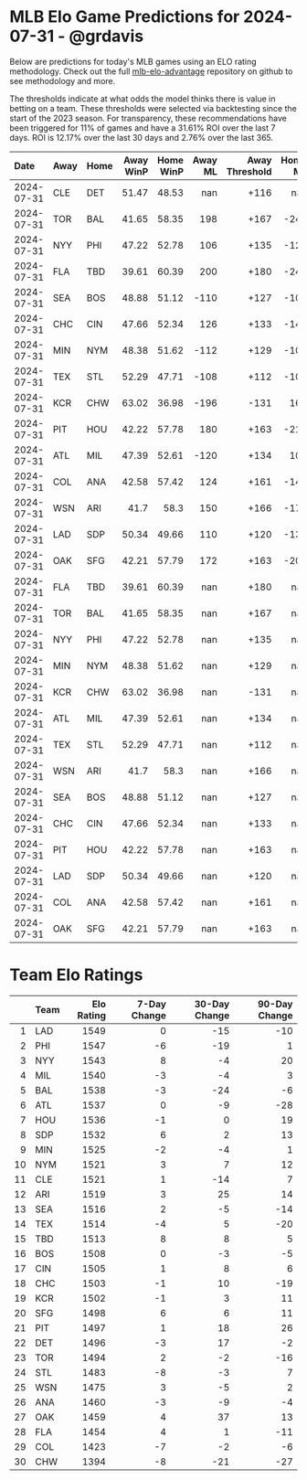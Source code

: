# MLB Elo Game Predictions for 2024-07-31 - @grdavis
Below are predictions for today's MLB games using an ELO rating methodology. Check out the full [mlb-elo-advantage](https://github.com/grdavis/mlb-elo-advantage) repository on github to see methodology and more.

The thresholds indicate at what odds the model thinks there is value in betting on a team. These thresholds were selected via backtesting since the start of the 2023 season. For transparency, these recommendations have been triggered for 11% of games and have a 31.61% ROI over the last 7 days. ROI is 12.17% over the last 30 days and 2.76% over the last 365.

| Date       | Away   | Home   |   Away WinP |   Home WinP |   Away ML |   Away Threshold |   Home ML |   Home Threshold |
|:-----------|:-------|:-------|------------:|------------:|----------:|-----------------:|----------:|-----------------:|
| 2024-07-31 | CLE    | DET    |       51.47 |       48.53 |       nan |             +116 |       nan |             +129 |
| 2024-07-31 | TOR    | BAL    |       41.65 |       58.35 |       198 |             +167 |      -240 |             -111 |
| 2024-07-31 | NYY    | PHI    |       47.22 |       52.78 |       106 |             +135 |      -124 |             +110 |
| 2024-07-31 | FLA    | TBD    |       39.61 |       60.39 |       200 |             +180 |      -245 |             -119 |
| 2024-07-31 | SEA    | BOS    |       48.88 |       51.12 |      -110 |             +127 |      -106 |             +117 |
| 2024-07-31 | CHC    | CIN    |       47.66 |       52.34 |       126 |             +133 |      -148 |             +112 |
| 2024-07-31 | MIN    | NYM    |       48.38 |       51.62 |      -112 |             +129 |      -104 |             +115 |
| 2024-07-31 | TEX    | STL    |       52.29 |       47.71 |      -108 |             +112 |      -108 |             +133 |
| 2024-07-31 | KCR    | CHW    |       63.02 |       36.98 |      -196 |             -131 |       164 |             +200 |
| 2024-07-31 | PIT    | HOU    |       42.22 |       57.78 |       180 |             +163 |      -215 |             -109 |
| 2024-07-31 | ATL    | MIL    |       47.39 |       52.61 |      -120 |             +134 |       102 |             +111 |
| 2024-07-31 | COL    | ANA    |       42.58 |       57.42 |       124 |             +161 |      -146 |             -107 |
| 2024-07-31 | WSN    | ARI    |       41.7  |       58.3  |       150 |             +166 |      -178 |             -111 |
| 2024-07-31 | LAD    | SDP    |       50.34 |       49.66 |       110 |             +120 |      -130 |             +124 |
| 2024-07-31 | OAK    | SFG    |       42.21 |       57.79 |       172 |             +163 |      -205 |             -109 |
| 2024-07-31 | FLA    | TBD    |       39.61 |       60.39 |       nan |             +180 |       nan |             -119 |
| 2024-07-31 | TOR    | BAL    |       41.65 |       58.35 |       nan |             +167 |       nan |             -111 |
| 2024-07-31 | NYY    | PHI    |       47.22 |       52.78 |       nan |             +135 |       nan |             +110 |
| 2024-07-31 | MIN    | NYM    |       48.38 |       51.62 |       nan |             +129 |       nan |             +115 |
| 2024-07-31 | KCR    | CHW    |       63.02 |       36.98 |       nan |             -131 |       nan |             +200 |
| 2024-07-31 | ATL    | MIL    |       47.39 |       52.61 |       nan |             +134 |       nan |             +111 |
| 2024-07-31 | TEX    | STL    |       52.29 |       47.71 |       nan |             +112 |       nan |             +133 |
| 2024-07-31 | WSN    | ARI    |       41.7  |       58.3  |       nan |             +166 |       nan |             -111 |
| 2024-07-31 | SEA    | BOS    |       48.88 |       51.12 |       nan |             +127 |       nan |             +117 |
| 2024-07-31 | CHC    | CIN    |       47.66 |       52.34 |       nan |             +133 |       nan |             +112 |
| 2024-07-31 | PIT    | HOU    |       42.22 |       57.78 |       nan |             +163 |       nan |             -109 |
| 2024-07-31 | LAD    | SDP    |       50.34 |       49.66 |       nan |             +120 |       nan |             +124 |
| 2024-07-31 | COL    | ANA    |       42.58 |       57.42 |       nan |             +161 |       nan |             -107 |
| 2024-07-31 | OAK    | SFG    |       42.21 |       57.79 |       nan |             +163 |       nan |             -109 |

# Team Elo Ratings
|    | Team   |   Elo Rating |   7-Day Change |   30-Day Change |   90-Day Change |
|---:|:-------|-------------:|---------------:|----------------:|----------------:|
|  1 | LAD    |         1549 |              0 |             -15 |             -10 |
|  2 | PHI    |         1547 |             -6 |             -19 |               1 |
|  3 | NYY    |         1543 |              8 |              -4 |              20 |
|  4 | MIL    |         1540 |             -3 |              -4 |               3 |
|  5 | BAL    |         1538 |             -3 |             -24 |              -6 |
|  6 | ATL    |         1537 |              0 |              -9 |             -28 |
|  7 | HOU    |         1536 |             -1 |               0 |              19 |
|  8 | SDP    |         1532 |              6 |               2 |              13 |
|  9 | MIN    |         1525 |             -2 |              -4 |               1 |
| 10 | NYM    |         1521 |              3 |               7 |              12 |
| 11 | CLE    |         1521 |              1 |             -14 |               7 |
| 12 | ARI    |         1519 |              3 |              25 |              14 |
| 13 | SEA    |         1516 |              2 |              -5 |             -14 |
| 14 | TEX    |         1514 |             -4 |               5 |             -20 |
| 15 | TBD    |         1513 |              8 |               8 |               5 |
| 16 | BOS    |         1508 |              0 |              -3 |              -5 |
| 17 | CIN    |         1505 |              1 |               8 |               6 |
| 18 | CHC    |         1503 |             -1 |              10 |             -19 |
| 19 | KCR    |         1502 |             -1 |               3 |              11 |
| 20 | SFG    |         1498 |              6 |               6 |              11 |
| 21 | PIT    |         1497 |              1 |              18 |              26 |
| 22 | DET    |         1496 |             -3 |              17 |              -2 |
| 23 | TOR    |         1494 |              2 |              -2 |             -16 |
| 24 | STL    |         1483 |             -8 |              -3 |               7 |
| 25 | WSN    |         1475 |              3 |              -5 |               2 |
| 26 | ANA    |         1460 |             -3 |              -9 |              -4 |
| 27 | OAK    |         1459 |              4 |              37 |              13 |
| 28 | FLA    |         1454 |              4 |               1 |             -11 |
| 29 | COL    |         1423 |             -7 |              -2 |              -6 |
| 30 | CHW    |         1394 |             -8 |             -21 |             -27 |